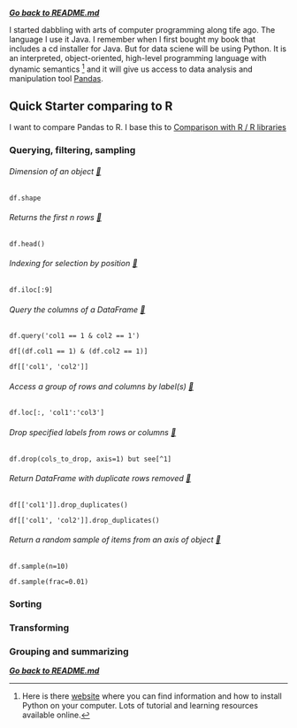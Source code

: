 ***[Go back to README.md](/README.md)***

I started dabbling with arts of computer programming along tife ago. The language I use it Java. I remember when I first bought my book that includes a cd installer for Java. But for data sciene will be using Python. It is an interpreted, object-oriented, high-level programming language with dynamic semantics [^site] and it will give us access to data analysis and manipulation tool [Pandas](https://pandas.pydata.org/).

## Quick Starter comparing to R

I want to compare Pandas to R. I base this to [Comparison with R / R libraries](https://pandas.pydata.org/docs/getting_started/comparison/comparison_with_r.html#compare-with-r)

### Querying, filtering, sampling

######  Dimension of an object [:thought_balloon:](https://pandas.pydata.org/pandas-docs/version/0.23/generated/pandas.DataFrame.shape.html)
```
df.shape
```

######  Returns the first n rows [:thought_balloon:](https://pandas.pydata.org/docs/reference/api/pandas.DataFrame.head.html)
```
df.head()
```

######  Indexing for selection by position [:thought_balloon:](https://pandas.pydata.org/docs/reference/api/pandas.DataFrame.iloc.html)
```
df.iloc[:9]
```

######  Query the columns of a DataFrame [:thought_balloon:](https://pandas.pydata.org/docs/reference/api/pandas.DataFrame.query.html)
```
df.query('col1 == 1 & col2 == 1')
```

```
df[(df.col1 == 1) & (df.col2 == 1)]
```

```
df[['col1', 'col2']]
```

###### Access a group of rows and columns by label(s) [:thought_balloon:](https://pandas.pydata.org/docs/reference/api/pandas.DataFrame.loc.html)
```
df.loc[:, 'col1':'col3']
```

###### Drop specified labels from rows or columns [:thought_balloon:](https://pandas.pydata.org/docs/reference/api/pandas.DataFrame.drop.html)
```
df.drop(cols_to_drop, axis=1) but see[^1]
```

###### Return DataFrame with duplicate rows removed [:thought_balloon:](https://pandas.pydata.org/docs/reference/api/pandas.DataFrame.drop_duplicates.html)
```
df[['col1']].drop_duplicates()
```


```
df[['col1', 'col2']].drop_duplicates()
```

###### Return a random sample of items from an axis of object [:thought_balloon:](https://pandas.pydata.org/docs/reference/api/pandas.DataFrame.sample.html)
```
df.sample(n=10)
```

```
df.sample(frac=0.01)
```


### Sorting

### Transforming

### Grouping and summarizing






***[Go back to README.md](/README.md)***

[^1]: R’s shorthand for a subrange of columns (select(df, col1:col3)) can be approached cleanly in pandas, if you have the list of columns, for example df[cols[1:3]] or df.drop(cols[1:3]), but doing this by column name is a bit messy.

[^2]: Every new line should be prefixed with 2 spaces.  
  This allows you to have a footnote with multiple lines.
[^site]:
    Here is there [website](https://www.python.org/) where you can find information and how to install Python on your computer. Lots of tutorial and learning
    resources available online.
